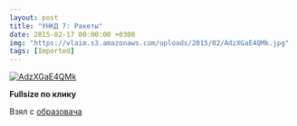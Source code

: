 ```yaml
---
layout: post
title: "УНКД 7: Ракеты"
date: 2015-02-17 00:00:00 +0300
img: "https://vlaim.s3.amazonaws.com/uploads/2015/02/AdzXGaE4QMk.jpg"
tags: [Imported]
---
```


[![AdzXGaE4QMk](AdzXGaE4QMk.jpg)](https://psv4.vk.me/c609718/u382459/docs/0c16a8683008/Raketymira.png?extra=EpEmfRor-Q8yhIOa912cHTYhrYJLgP1K2XkjU5wJ_7YgUC3kCesvQhKxSh8idqMs3mQGXC0oWgMq2i255bBW5sfB3Q)

**Fullsize по клику**

Взял с [образовача](https://vk.com/obrazovach?w=wall-74404187_89627)